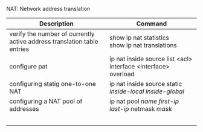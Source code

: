 NAT: Network address translation

| Description                                                  | Command                                                      |
| ------------------------------------------------------------ | ------------------------------------------------------------ |
| verify the number of currently active address translation table entries | show ip nat statistics <br />show ip nat translations        |
| configure pat                                                | ip nat inside source list \<acl> interface \<interface> overload |
| configuring statig one-to-one NAT                            | ip nat inside source static *inside-local inside-global*     |
| configuring a NAT pool of addresses                          | ip nat pool *name first-ip last-ip* netmask *mask*           |
|                                                              |                                                              |
|                                                              |                                                              |
|                                                              |                                                              |
|                                                              |                                                              |
|                                                              |                                                              |


